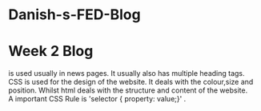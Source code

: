 # Danish-s-FED-Blog
<!DOCTYPE html>
<html>
    <head>
    </head>
    <body>
        <h1>Week 2 Blog</h1>
        <p>
            <!-- <article>  --> is used usually in news pages. It usually also has multiple heading tags.
            <br>
            CSS is used for the design of the website. It deals with the colour,size and position. Whilst html deals with the structure and content of the website.
            <br>
            A important CSS Rule is 'selector { property: value;}' .
        </p>
    </body>

</html>

